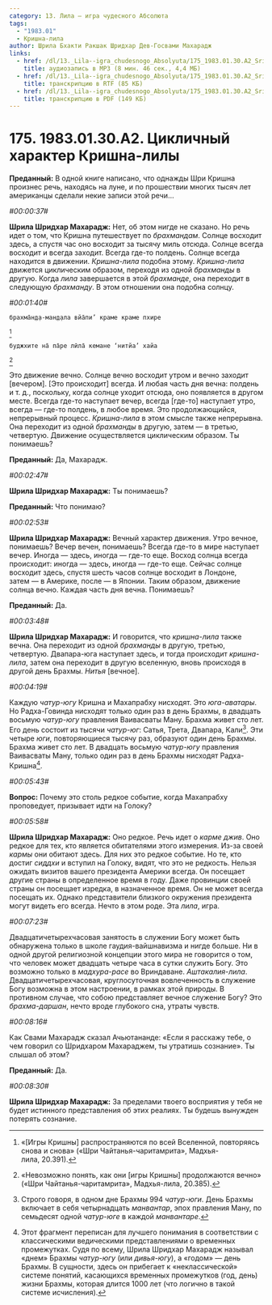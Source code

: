 ```yaml
---
category: 13. Лила — игра чудесного Абсолюта
tags:
  - "1983.01"
  - Кришна-лила
author: Шрила Бхакти Ракшак Шридхар Дев-Госвами Махарадж
links:
  - href: /dl/13._Lila--igra_chudesnogo_Absolyuta/175_1983.01.30.A2_SridharMj_Ciklichniy_harakter_Krishna-lily.mp3
    title: аудиозапись в MP3 (8 мин. 46 сек., 4,4 МБ)
  - href: /dl/13._Lila--igra_chudesnogo_Absolyuta/175_1983.01.30.A2_SridharMj_Ciklichniy_harakter_Krishna-lily.rtf
    title: транскрипцию в RTF (85 КБ)
  - href: /dl/13._Lila--igra_chudesnogo_Absolyuta/175_1983.01.30.A2_SridharMj_Ciklichniy_harakter_Krishna-lily.pdf
    title: транскрипцию в PDF (149 КБ)
---
```


# 175. 1983.01.30.A2. Цикличный характер Кришна-лилы

**Преданный:** В одной книге написано, что однажды Шри Кришна произнес речь, находясь на луне, и по прошествии многих тысяч лет американцы сделали некие записи этой речи…

*#00:00:37#*

**Шрила Шридхар Махарадж:** Нет, об этом нигде не сказано. Но речь идет о том, что Кришна путешествует по *брахмандам*. Солнце восходит здесь, а спустя час оно восходит за тысячу миль отсюда. Солнце всегда восходит и всегда заходит. Всегда где-то полдень. Солнце всегда находится в движении. *Кришна-лила* подобна этому. *Кришна-лила* движется циклическим образом, переходя из одной *брахманды* в другую. Когда *лила* завершается в этой *брахманде*, она переходит в следующую *брахманду*. В этом отношении она подобна солнцу.

*#00:01:40#*

    брахма̄н̣д̣а-ман̣д̣ала вйа̄пи’ краме краме пхире
[^_ftn1]

    буджхите на̄ па̄ре лӣла̄ кемане ‘нитйа’ хайа
[^_ftn2]

Это движение вечно. Солнце вечно восходит утром и вечно заходит [вечером]. [Это происходит] всегда. И любая часть дня вечна: полдень и т. д., поскольку, когда солнце уходит отсюда, оно появляется в другом месте. Всегда где-то наступает вечер, всегда [где-то] наступает утро, всегда — где-то полдень, в любое время. Это продолжающийся, непрерывный процесс. *Кришна-лила* в этом смысле также непрерывна. Она переходит из одной *брахманды* в другую, затем — в третью, четвертую. Движение осуществляется циклическим образом. Ты понимаешь?

**Преданный:** Да, Махарадж.

*#00:02:47#*

**Шрила Шридхар Махарадж:** Ты понимаешь?

**Преданный:** Что понимаю?

*#00:02:53#*

**Шрила Шридхар Махарадж:** Вечный характер движения. Утро вечное, понимаешь? Вечер вечен, понимаешь? Всегда где-то в мире наступает вечер. Иногда — здесь, иногда — где-то еще. Восход солнца всегда происходит: иногда — здесь, иногда — где-то еще. Сейчас солнце восходит здесь, спустя шесть часов солнце восходит в Лондоне, затем — в Америке, после — в Японии. Таким образом, движение солнца вечно. Каждая часть дня вечна. Понимаешь?

**Преданный:** Да.

*#00:03:48#*

**Шрила Шридхар Махарадж:** И говорится, что *кришна-лила* также вечна. Она переходит из одной *брахманды* в другую, третью, четвертую. Двапара-юга наступает здесь, и тогда происходит *кришна-лила*, затем она переходит в другую вселенную, вновь происходя в другой день Брахмы. *Нитья* [вечное].

*#00:04:19#*

Каждую *чатур-югу* Кришна и Махапрабху нисходят. Это *юга-аватары*. Но Радха-Говинда нисходят только один раз в день Брахмы, в двадцать восьмую *чатур-югу* правления Ваивасваты Ману. Брахма живет сто лет. Его день состоит из тысячи *чатур-юг*: Сатья, Трета, Двапара, Кали[^_ftn3]. Эти четыре *юги*, повторяющиеся тысячу раз, образуют один день Брахмы. Брахма живет сто лет. В двадцать восьмую *чатур-югу* правления Ваивасваты Ману, только один раз в день Брахмы нисходят Радха-Кришна[^_ftn4].

*#00:05:43#*

**Вопрос:** Почему это столь редкое событие, когда Махапрабху проповедует, призывает идти на Голоку?

*#00:05:58#*

**Шрила Шридхар Махарадж:** Оно редкое. Речь идет о *карме джив*. Оно редкое для тех, кто является обитателями этого измерения. Из-за своей *кармы* они обитают здесь. Для них это редкое событие. Но те, кто достиг *сиддхи* и вступил на Голоку, видят, что это не редкость. Нельзя ожидать визитов вашего президента Америки всегда. Он посещает другие страны в определенное время в году. Даже провинции своей страны он посещает изредка, в назначенное время. Он не может всегда посещать их. Однако представители близкого окружения президента могут видеть его всегда. Нечто в этом роде. Эта *лила*, игра.

*#00:07:23#*

Двадцатичетырехчасовая занятость в служении Богу может быть обнаружена только в школе гаудия-вайшнавизма и нигде больше. Ни в одной другой религиозной концепции этого мира не говорится о том, что человек может двадцать четыре часа в сутки служить Богу. Это возможно только в *мадхура-расе* во Вриндаване. *Аштакалия-лила*. Двадцатичетырехчасовая, круглосуточная вовлеченность в служение Богу возможна в этом настроении, в рамках этой природы. В противном случае, что собою представляет вечное служение Богу? Это *брахма-даршан*, нечто вроде глубокого сна, утраты чувств.

*#00:08:16#*

Как Свами Махарадж сказал Ачьютананде: «Если я расскажу тебе, о чем говорил со Шридхаром Махараджем, ты утратишь сознание». Ты слышал об этом?

**Преданный:** Да.

*#00:08:30#*

**Шрила Шридхар Махарадж:** За пределами твоего восприятия у тебя не будет истинного представления об этих реалиях. Ты будешь вынужден потерять сознание.



[^_ftn1]: «[Игры Кришны] распространяются по всей Вселенной, повторяясь снова и снова» («Шри Чайтанья-чаритамрита», Мадхья-лила, 20.391).

[^_ftn2]: «Невозможно понять, как они [игры Кришны] продолжаются вечно» («Шри Чайтанья-чаритамрита», Мадхья-лила, 20.385).

[^_ftn3]: Строго говоря, в одном дне Брахмы 994 *чатур-юги*. День Брахмы включает в себя четырнадцать *манвантар*, эпох правления Ману, по семьдесят одной *чатур-юге* в каждой *манвантаре*.

[^_ftn4]: Этот фрагмент переписан для лучшего понимания в соответствии с классическими ведическими представлениями о временных промежутках. Судя по всему, Шрила Шридхар Махарадж называл «днем» Брахмы *чатур-югу* (или *дивья-югу*), а «годом» — день Брахмы. В сущности, здесь он прибегает к «неклассической» системе понятий, касающихся временных промежутков (год, день) жизни Брахмы, которая длится 1000 лет (что логично в такой системе исчисления).

